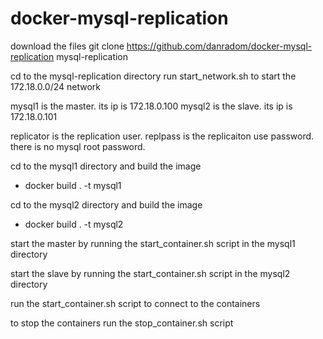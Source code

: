 # docker-mysql-replication

download the files
git clone https://github.com/danradom/docker-mysql-replication mysql-replication

cd to the mysql-replication directory run start_network.sh to start the 172.18.0.0/24 network

mysql1 is the master.  its ip is 172.18.0.100
mysql2 is the slave.  its ip is 172.18.0.101


replicator is the replication user.  replpass is the replicaiton use password.  there is no mysql root password.


cd to the mysql1 directory and build the image
- docker build . -t mysql1

cd to the mysql2 directory and build the image
- docker build . -t mysql2

start the master by running the start_container.sh script in the mysql1 directory

start the slave by running the start_container.sh script in the mysql2 directory


run the start_container.sh script to connect to the containers

to stop the containers run the stop_container.sh script
